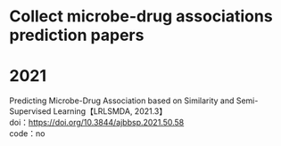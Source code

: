 # Collect microbe-drug associations prediction papers

# 2021
Predicting Microbe-Drug Association based on Similarity and Semi-Supervised Learning【LRLSMDA, 2021.3】  
doi：https://doi.org/10.3844/ajbbsp.2021.50.58   
code：no  



